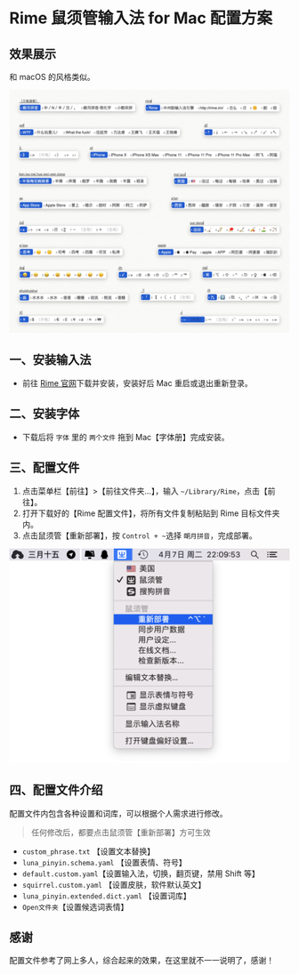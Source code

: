 # Rime 鼠须管输入法 for Mac 配置方案
## 效果展示
和 macOS 的风格类似。

![](图片/效果图.jpg)

## 一、安装输入法
* 前往 [Rime 官网](https://rime.im/)下载并安装，安装好后 Mac 重启或退出重新登录。

## 二、安装字体

* 下载后将 `字体` 里的 `两个文件` 拖到 Mac【字体册】完成安装。

## 三、配置文件
1. 点击菜单栏【前往】>【前往文件夹…】，输入 `~/Library/Rime`，点击【前往】。
2. 打开下载好的【Rime 配置文件】，将所有文件复制粘贴到 Rime 目标文件夹内。
3. 点击鼠须管【重新部署】，按 `Control + ~`选择 `朙月拼音`，完成部署。


![](图片/001.png)

## 四、配置文件介绍
配置文件内包含各种设置和词库，可以根据个人需求进行修改。
> 任何修改后，都要点击鼠须管【重新部署】方可生效

* `custom_phrase.txt`	【设置文本替换】
* `luna_pinyin.schema.yaml`	【设置表情、符号】
* `default.custom.yaml`【设置输入法，切换，翻页键，禁用 Shift 等】
* `squirrel.custom.yaml`	【设置皮肤，软件默认英文】
* `luna_pinyin.extended.dict.yaml`	【设置词库】
* `Open文件夹`【设置候选词表情】

## 感谢
配置文件参考了网上多人，综合起来的效果，在这里就不一一说明了，感谢！























